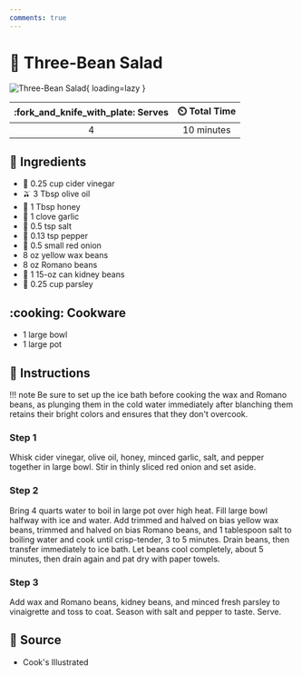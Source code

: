 ```yaml
---
comments: true
---
```

# :green_salad: Three-Bean Salad

![Three-Bean Salad](../assets/images/three-bean-salad.jpg){ loading=lazy }

| :fork_and_knife_with_plate: Serves | :timer_clock: Total Time |
|:----------------------------------:|:-----------------------: |
| 4 | 10 minutes |

## :salt: Ingredients

- :champagne: 0.25 cup cider vinegar
- :olive: 3 Tbsp olive oil
- :honey_pot: 1 Tbsp honey
- :garlic: 1 clove garlic
- :salt: 0.5 tsp salt
- :salt: 0.13 tsp pepper
- :onion: 0.5 small red onion
- 8 oz yellow wax beans
- 8 oz Romano beans
- :canned_food: 1 15-oz can kidney beans
- :herb: 0.25 cup parsley

## :cooking: Cookware

- 1 large bowl
- 1 large pot

## :pencil: Instructions

!!! note
    Be sure to set up the ice bath before cooking the wax and Romano beans, as plunging them in the cold water immediately
    after blanching them retains their bright colors and ensures that they don't overcook.

### Step 1

Whisk cider vinegar, olive oil, honey, minced garlic, salt, and pepper together in large bowl. Stir in thinly sliced red
onion and set aside.

### Step 2

Bring 4 quarts water to boil in large pot over high heat. Fill large bowl halfway with ice and water. Add trimmed and
halved on bias yellow wax beans, trimmed and halved on bias Romano beans, and 1 tablespoon salt to boiling water and
cook until crisp-tender, 3 to 5 minutes. Drain beans, then transfer immediately to ice bath. Let beans cool completely,
about 5 minutes, then drain again and pat dry with paper towels.

### Step 3

Add wax and Romano beans, kidney beans, and minced fresh parsley to vinaigrette and toss to coat. Season with salt and
pepper to taste. Serve.

## :link: Source

- Cook's Illustrated
